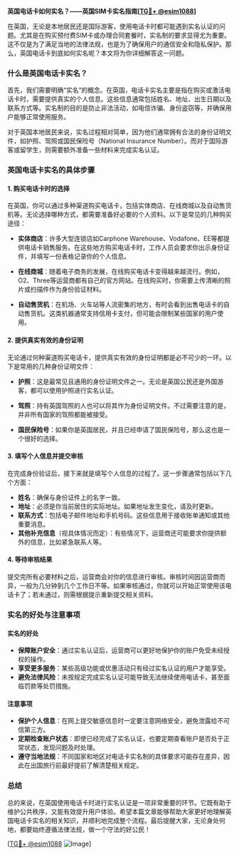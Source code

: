 **英国电话卡如何实名？——英国SIM卡实名指南[[TG💪+ @esim1088](https://t.me/s/esim1088)]**

在英国，无论是本地居民还是国际游客，使用电话卡时都可能遇到实名认证的问题。尤其是在购买预付费SIM卡或办理合同套餐时，实名制的要求显得尤为重要。这不仅是为了满足当地的法律法规，也是为了确保用户的通信安全和隐私保护。那么，英国电话卡到底如何实名呢？本文将为你详细解答这一问题。

### 什么是英国电话卡实名？

首先，我们需要明确“实名”的概念。在英国，电话卡实名主要是指在购买或激活电话卡时，需要提供真实的个人信息。这些信息通常包括姓名、地址、出生日期以及联系方式等。实名制的目的是防止非法活动，如电信诈骗、身份盗窃等，并确保用户能够正常使用服务。

对于英国本地居民来说，实名过程相对简单，因为他们通常拥有合法的身份证明文件，如护照、驾照或国民保险号（National Insurance Number）。而对于国际游客或留学生，则需要额外准备一些材料来完成实名认证。

### 英国电话卡实名的具体步骤

#### 1. 购买电话卡时的选择

在英国，你可以通过多种渠道购买电话卡，包括实体商店、在线商城以及自动售货机等。无论选择哪种方式，都需要准备好必要的个人资料。以下是常见的几种购买途径：

- **实体商店**：许多大型连锁店如Carphone Warehouse、Vodafone、EE等都提供电话卡销售服务。在这些地方购买电话卡时，工作人员会要求你出示身份证件，并填写一份表格记录你的个人信息。
  
- **在线商城**：随着电子商务的发展，在线购买电话卡变得越来越流行。例如，O2、Three等运营商都有自己的官方网站。在线购买时，你需要上传清晰的照片或扫描件作为身份验证材料。

- **自动售货机**：在机场、火车站等人流密集的地方，有时会看到出售电话卡的自动售货机。这类机器通常支持信用卡支付，但可能会限制某些国家的用户使用。

#### 2. 提供真实有效的身份证明

无论通过何种渠道购买电话卡，提供真实有效的身份证明都是必不可少的一环。以下是常用的几种身份证明文件：

- **护照**：这是最常见且通用的身份证明文件之一。无论是英国公民还是外国游客，都可以使用护照进行实名认证。
  
- **驾照**：持有英国驾照的人也可以将其作为身份证明文件。不过需要注意的是，并非所有国家的驾照都能被接受。

- **国民保险号**：如果你是英国居民，并且已经申请了国民保险号，那么这也是一个很好的选择。

#### 3. 填写个人信息并提交审核

在完成身份验证后，接下来就是填写个人信息的过程了。这一步骤通常包括以下几个方面：

- **姓名**：确保与身份证件上的名字一致。
- **地址**：必须是你当前居住的实际地址。如果地址发生变化，请及时更新。
- **联系方式**：包括电子邮件地址和手机号码。这些信息用于接收账单通知或其他重要消息。
- **其他补充信息**（视具体情况而定）：有些情况下，运营商还可能要求你提供额外的信息，比如紧急联系人等。

#### 4. 等待审核结果

提交完所有必要材料之后，运营商会对你的信息进行审核。审核时间因运营商而异，一般为几分钟到几个工作日不等。如果审核通过，你就可以开始正常使用该电话卡了；若未通过，则需根据提示重新提交相关资料。

### 实名的好处与注意事项

#### 实名的好处

- **保障账户安全**：通过实名认证后，运营商可以更好地保护你的账户免受未经授权的操作。
- **享受更多服务**：某些高级功能或优惠活动只有经过实名认证的用户才能享受。
- **避免法律风险**：未按规定完成实名认证可能导致无法继续使用电话卡，甚至面临罚款等处罚措施。

#### 注意事项

- **保护个人信息**：在网上提交敏感信息时一定要注意网络安全，避免泄露给不可信第三方。
- **定期检查账户状态**：即使已经完成了实名认证，也要定期查看账户是否处于正常状态，发现问题及时处理。
- **遵守当地法规**：不同国家和地区对电话卡实名制的具体要求可能存在差异，因此在出国旅行前最好提前了解清楚相关规定。

### 总结

总的来说，在英国使用电话卡时进行实名认证是一项非常重要的环节。它既有助于维护公共秩序，又能有效提升用户体验。希望本篇文章能够帮助大家更好地理解英国电话卡实名的相关知识，并顺利地完成整个流程。最后提醒大家，无论身处何地，都要始终遵循法律法规，做一个守法的好公民！

[[TG💪+ @esim1088](https://t.me/s/esim1088) ![Image](https://i.postimg.cc/4NQfJmqS/Snipaste-2025-05-13-00-14-12.png)]